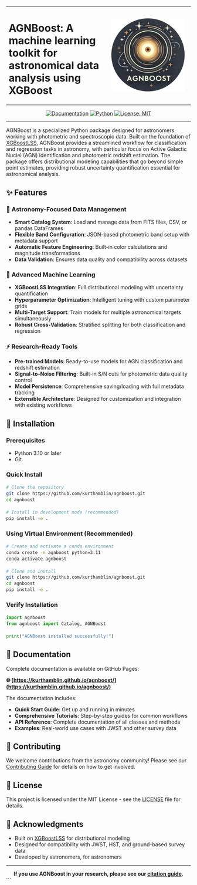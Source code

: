 <div align="center">
  <table>
    <tr>
      <td align="left">
        <h1>AGNBoost: A machine learning toolkit for astronomical data analysis using XGBoost</h1>
      </td>
      <td align="center" width="220">
        <img src="figures/agnboost_logo.png" alt="AGNBoost Logo" width="200" height="200"/>
      </td>
    </tr>
  </table>
  
  [![Documentation](https://img.shields.io/badge/docs-github--pages-blue)](https://kurthamblin.github.io/agnboost/)
  [![Python](https://img.shields.io/badge/python-3.8+-blue.svg)](https://www.python.org/downloads/)
  [![License: MIT](https://img.shields.io/badge/License-MIT-yellow.svg)](https://opensource.org/licenses/MIT)
</div>

---

AGNBoost is a specialized Python package designed for astronomers working with photometric and spectroscopic data. Built on the foundation of [XGBoostLSS](https://statmixedml.github.io/XGBoostLSS/), AGNBoost provides a streamlined workflow for classification and regression tasks in astronomy, with particular focus on Active Galactic Nuclei (AGN) identification and photometric redshift estimation. The package offers distributional modeling capabilities that go beyond simple point estimates, providing robust uncertainty quantification essential for astronomical analysis.

## ✨ Features

### 🔭 **Astronomy-Focused Data Management**
- **Smart Catalog System**: Load and manage data from FITS files, CSV, or pandas DataFrames
- **Flexible Band Configuration**: JSON-based photometric band setup with metadata support
- **Automatic Feature Engineering**: Built-in color calculations and magnitude transformations
- **Data Validation**: Ensures data quality and compatibility across datasets

### 🚀 **Advanced Machine Learning**
- **XGBoostLSS Integration**: Full distributional modeling with uncertainty quantification
- **Hyperparameter Optimization**: Intelligent tuning with custom parameter grids
- **Multi-Target Support**: Train models for multiple astronomical targets simultaneously
- **Robust Cross-Validation**: Stratified splitting for both classification and regression

### ⚡ **Research-Ready Tools**
- **Pre-trained Models**: Ready-to-use models for AGN classification and redshift estimation
- **Signal-to-Noise Filtering**: Built-in S/N cuts for photometric data quality control
- **Model Persistence**: Comprehensive saving/loading with full metadata tracking
- **Extensible Architecture**: Designed for customization and integration with existing workflows

## 🚀 Installation

### Prerequisites
- Python 3.10 or later
- Git

### Quick Install

```bash
# Clone the repository
git clone https://github.com/kurthamblin/agnboost.git
cd agnboost

# Install in development mode (recommended)
pip install -e .
```

### Using Virtual Environment (Recommended)

```bash
# Create and activate a conda environment
conda create -n agnboost python=3.11
conda activate agnboost

# Clone and install
git clone https://github.com/kurthamblin/agnboost.git
cd agnboost
pip install -e .
```

### Verify Installation

```python
import agnboost
from agnboost import Catalog, AGNBoost

print("AGNBoost installed successfully!")
```

## 📖 Documentation

Complete documentation is available on GitHub Pages:

**🌐 [https://kurthamblin.github.io/agnboost/](https://kurthamblin.github.io/agnboost/)**

The documentation includes:
- **Quick Start Guide**: Get up and running in minutes
- **Comprehensive Tutorials**: Step-by-step guides for common workflows
- **API Reference**: Complete documentation of all classes and methods
- **Examples**: Real-world use cases with JWST and other survey data


## 🤝 Contributing

We welcome contributions from the astronomy community! Please see our [Contributing Guide](https://kurthamblin.github.io/agnboost/contributing/) for details on how to get involved.

## 📄 License

This project is licensed under the MIT License - see the [LICENSE](LICENSE) file for details.

## 🙏 Acknowledgments

- Built on [XGBoostLSS](https://statmixedml.github.io/XGBoostLSS/) for distributional modeling
- Designed for compatibility with JWST, HST, and ground-based survey data
- Developed by astronomers, for astronomers

---

<div align="center">
  <strong>If you use AGNBoost in your research, please see our <a href="https://kurthamblin.github.io/agnboost/citation/">citation guide</a>.</strong>
</div>
```

